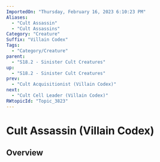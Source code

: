 ```yaml
---
ImportedOn: "Thursday, February 16, 2023 6:10:23 PM"
Aliases:
  - "Cult Assassin"
  - "Cult Assassins"
Category: "Creature"
Suffix: "Villain Codex"
Tags:
  - "Category/Creature"
parent:
  - "S18.2 - Sinister Cult Creatures"
up:
  - "S18.2 - Sinister Cult Creatures"
prev:
  - "Cult Acquisitionist (Villain Codex)"
next:
  - "Cult Cell Leader (Villain Codex)"
RWtopicId: "Topic_3823"
---
```

# Cult Assassin (Villain Codex)
## Overview
